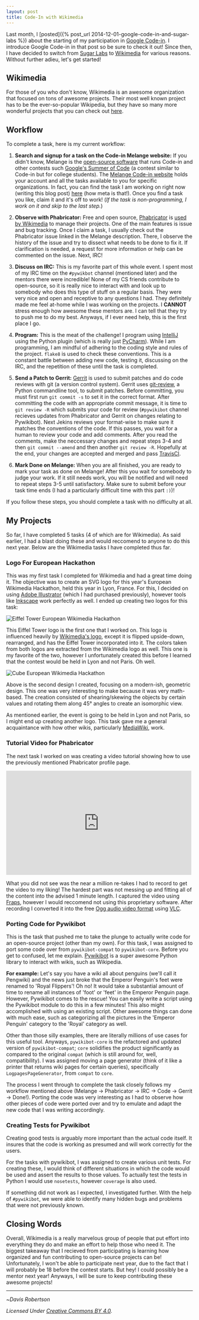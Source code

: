 ```yaml
---
layout: post
title: Code-In with Wikimedia
---
```


Last month, I [posted]({% post_url 2014-12-01-google-code-in-and-sugar-labs %}) about the starting of my participation in [Google Code-in](http://www.google-melange.com/gci/homepage/google/gci2014). I introduce Google Code-in in that post so be sure to check it out! Since then, I have decided to switch from [Sugar Labs](https://www.sugarlabs.org/) to [Wikimedia](https://www.wikimedia.org/) for various reasons. Without further adieu, let's get started!

## Wikimedia

For those of you who don't know, Wikimedia is an awesome organization that focused on tons of awesome projects. Their most well known project has to be the ever-so-popular Wikipedia, but they have so many more wonderful projects that you can check out [here](https://www.wikimedia.org/).

## Workflow

To complete a task, here is my current workflow:

1. **Search and signup for a task on the Code-in Melange website:** If you didn't know, Melange is the [open-source software](https://melange.googlesource.com/) that runs Code-in and other contests such [Google's Summer of Code](https://developers.google.com/open-source/soc/?csw=1) (a contest similar to Code-in but for college students). The [Melange Code-in website](http://www.google-melange.com/gci/homepage/google/gci2014) holds your account and all the tasks available to you for specific organizations. In fact, you can find the task I am working on right now (writing this blog post) [here](http://www.google-melange.com/gci/task/view/google/gci2014/5880895395332096) (how meta is that!). Once you find a task you like, claim it and it's off to work! (_If the task is non-programming, I work on it and skip to the last step._)

2. **Observe with Phabricator:** Free and open source, [Phabricator](http://phabricator.org/) is [used by Wikimedia](https://phabricator.wikimedia.org/) to manage their projects. One of the main features is issue and bug tracking. Once I claim a task, I usually check out the Phabricator issue linked in the Melange description. There, I observe the history of the issue and try to dissect what needs to be done to fix it. If clarification is needed, a request for more information or help can be commented on the issue. Next, IRC!

3. **Discuss on IRC:** This is my favorite part of this whole event. I spent most of my IRC time on the `#pywikbot` channel (mentioned later) and the mentors there were incredible! None of my CS friends contribute to open-source, so it is really nice to interact with and look up to somebody who does this type of stuff on a regular basis. They were very nice and open and receptive to any questions I had. They definitely made me feel at-home while I was working on the projects. I **CANNOT** stress enough how awesome these mentors are. I can tell that they try to push me to do my best. Anyways, if I ever need help, this is the first place I go.

4. **Program:** This is the meat of the challenge! I program using [IntelliJ](https://www.jetbrains.com/idea/) using the Python plugin (which is really just [PyCharm](https://www.jetbrains.com/pycharm/)). While I am programming, I am mindful of adhering to the coding style and rules of the project. `flake8` is used to check these conventions. This is a constant battle between adding new code, testing it, discussing on the IRC, and the repetition of these until the task is completed.

5. **Send a Patch to Gerrit:** [Gerrit](https://code.google.com/p/gerrit/) is used to submit patches and do code reviews with git (a version control system). Gerrit uses [git-review](http://www.mediawiki.org/wiki/Gerrit/git-review), a Python commandline tool, to submit patches. Before committing, you must first run `git commit -s` to set it in the correct format. After committing the code with an appropriate commit message, it is time to `git review -R` which submits your code for review (`#pywikibot` channel recieves updates from Phabricator and Gerrit on changes relating to Pywikibot). Next Jekins reviews your format-wise to make sure it matches the conventions of the code. If this passes, you wait for a human to review your code and add comments. After you read the comments, make the neccessary changes and repeat steps 3-4 and then `git commit --amend` and then another `git review -R`. Hopefully at the end, your changes are accepted and merged and pass [TravisCI](https://travis-ci.org/wikimedia/pywikibot-core/).

6. **Mark Done on Melange:** When you are all finished, you are ready to mark your task as done on Melange! After this you wait for somebody to judge your work. If it still needs work, you will be notified and will need to repeat steps 3-5 until satisfactory. Make sure to submit before your task time ends (I had a particularly difficult time with this part `:)`)!

If you follow these steps, you should complete a task with no difficulty at all.

## My Projects

So far, I have completed 5 tasks (4 of which are for Wikimedia). As said earlier, I had a blast doing these and would reccomend to anyone to do this next year. Below are the Wikimedia tasks I have completed thus far.

### Logo For European Hackathon

This was my first task I completed for Wikimedia and had a great time doing it. The objective was to create an SVG logo for this year's European Wikimedia Hackathon, held this year in Lyon, France. For this, I decided on using [Adobe Illustrator](http://www.adobe.com/products/illustrator.html) (which I had purchased previously), however tools like [Inkscape](https://inkscape.org/en/) work perfectly as well. I ended up creating two logos for this task:

![Eiffel Tower European Wikimedia Hackathon](https://upload.wikimedia.org/wikipedia/commons/1/14/European_Wiki_Hackathon_Tower_%28Text_Paths%29.svg)

This Eiffel Tower logo is the first one that I worked on. This logo is influenced heavily by [Wikimedia's logo](http://commons.wikimedia.org/wiki/File:Wikimedia-logo.svg), except it is flipped upside-down, rearranged, and has the Eiffel Tower incorporated into it. The colors taken from both logos are extracted from the Wikimedia logo as well. This one is my favorite of the two, however I unfortunately created this before I learned that the contest would be held in Lyon and not Paris. Oh well.

![Cube European Wikimedia Hackathon](https://upload.wikimedia.org/wikipedia/commons/b/bc/European_Wiki_Hackathon_Cube_%28Text_Paths%29.svg)

Above is the second design I created, focusing on a modern-ish, geometric design. This one was very interesting to make because it was very math-based. The creation consisted of shearing/skewing the objects by certain values and rotating them along 45&deg; angles to create an isomorphic view.

As mentioned earlier, the event is going to be held in Lyon and not Paris, so I might end up creating another logo. This task gave me a general acquaintance with how other wikis, particularly [MediaWiki](https://www.mediawiki.org/wiki/MediaWiki), work.

### Tutorial Video for Phabricator

The next task I worked on was creating a video tutorial showing how to use the previously mentioned Phabricator profile page.

<iframe src="https://commons.wikimedia.org/wiki/File%3APhabricator_User-Page_Screencast.ogg?embedplayer=yes" width="500" height="281.25" frameborder="0" >Phabricator Tutorial</iframe>

What you did not see was the near a million re-takes I had to record to get the video to my liking! The hardest part was not messing up and fitting all of the content into the advised 1 minute length. I captured the video using [Fraps](http://www.fraps.com/), however I would reccomend not using this proprietary software. After recording I converted it into the free [Ogg audio video format](http://en.wikipedia.org/wiki/Ogg) using [VLC](http://www.videolan.org/vlc/index.html).

### Porting Code for Pywikibot

This is the task that pushed me to take the plunge to actually write code for an open-source project (other than my own). For this task, I was assigned to port some code over from `pywikibot-compat` to `pywikibot-core`. Before you get to confused, let me explain. [Pywikibot](http://www.mediawiki.org/wiki/Manual:Pywikibot) is a super awesome Python library to interact with wikis, such as Wikipedia.

**For example:** Let's say you have a wiki all about penguins (we'll call it Pengwiki) and the news just broke that the Emperor Penguin's feet were renamed to 'Royal Flippers'! Oh no! It would take a substantial amount of time to rename all instances of 'foot' or 'feet' in the Emperor Penguin page. However, Pywikibot comes to the rescue! You can easily write a script using the Pywikibot module to do this in a few minutes! This also might accomplished with using an existing script. Other awesome things can done with much ease, such as categorizing all the pictures in the 'Emperor Penguin' category to the 'Royal' category as well.

Other than those silly examples, there are literally millions of use cases for this useful tool. Anyways, `pywikibot-core` is the refactored and updated version of `pywikibot-compat`; `core` solidifies the product significantly as compared to the original `compat` (which is still around for, well, compatibility). I was assigned moving a page generator (think of it like a printer that returns wiki pages for certain queries), specifically `LogpagesPageGenerator`, from `compat` to `core`.

The process I went through to complete the task closely follows my workflow mentioned above (Melange -> Phabricator -> IRC -> Code -> Gerrit -> Done!). Porting the code was very interesting as I had to observe how other pieces of code were ported over and try to emulate and adapt the new code that I was writing accordingly.

### Creating Tests for Pywikibot

Creating good tests is arguably more important than the actual code itself. It insures that the code is working as presumed and will work correctly for the users.

For the tasks with pywikibot, I was assigned to create various unit tests. For creating these, I would think of different situations in which the code would be used and assert the results to those values. To actually test the tests in Python I would use `nosetests`, however `coverage` is also used.

If something did not work as I expected, I investigated further. With the help of `#pywikibot`, we were able to identify many hidden bugs and problems that were not previously known.

## Closing Words

Overall, Wikimedia is a really marvelous group of people that put effort into everything they do and make an effort to help those who need it. The biggest takeaway that I recieved from participating is  learning how organized and fun contributing to open-source projects can be! Unfortunately, I won't be able to participate next year, due to the fact that I will probably be 18 before the contest starts. But hey! I could possibly be a mentor next year! Anyways, I will be sure to keep contributing these awesome projects!

-------------------------

~_Davis Robertson_

_Licensed Under [Creative Commons BY 4.0](http://creativecommons.org/licenses/by/4.0/)._
